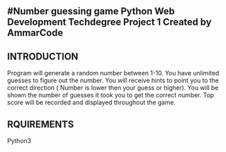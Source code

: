 #Number guessing game 
Python Web Development Techdegree
Project 1 Created by AmmarCode
--------------------------------

INTRODUCTION
------------
Program will generate a random number between 1-10.
You have unlimited guesses to figure out the number.
You will receive hints to point you to the correct direction ( Number is lower then your guess or higher).
You will be shown the number of guesses it took you to get the correct number.
Top score will be recorded and displayed throughout the game.


RQUIREMENTS
-----------
Python3


